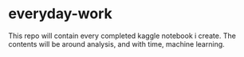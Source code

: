 # everyday-work
This repo will contain every completed kaggle notebook i create. The contents will be around analysis, and with time, machine learning.
